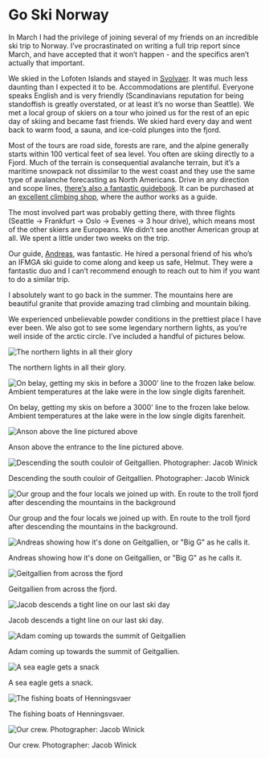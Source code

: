 # Go Ski Norway

In March I had the privilege of joining several of my friends on an incredible ski trip to Norway. I’ve procrastinated on writing a full trip report since March, and have accepted that it won’t happen - and the specifics aren’t actually that important.

We skied in the Lofoten Islands and stayed in [Svolvaer](https://goo.gl/maps/w6z62DN8r4jppz8m7). It was much less daunting than I expected it to be. Accommodations are plentiful. Everyone speaks English and is very friendly (Scandinavians reputation for being standoffish is greatly overstated, or at least it’s no worse than Seattle).  We met a local group of skiers on a tour who joined us for the rest of an epic day of skiing and became fast friends. We skied hard every day and went back to warm food, a sauna, and ice-cold plunges into the fjord.

Most of the tours are road side, forests are rare, and the alpine generally starts within 100 vertical feet of sea level. You often are skiing directly to a Fjord. Much of the terrain is consequential avalanche terrain, but it’s a maritime snowpack not dissimilar to the west coast and they use the same type of avalanche forecasting as North Americans. Drive in any direction and scope lines, [there’s also a fantastic guidebook](https://backcountrybooks.co/en-us/products/lofoten-skiing-in-the-magic-islands). It can be purchased at an [excellent climbing shop](https://goo.gl/maps/5zFZYEPJgZCJuvQA6), where the author works as a guide. 

The most involved part was probably getting there, with three flights (Seattle -> Frankfurt -> Oslo -> Evenes -> 3 hour drive), which means most of the other skiers are Europeans. We didn’t see another American group at all. We spent a little under two weeks on the trip.

Our guide, [Andreas](https://www.instagram.com/andreas_tonelli/), was fantastic. He hired a personal friend of his who’s an IFMGA ski guide to come along and keep us safe, Helmut. They were a fantastic duo and I can’t recommend enough to reach out to him if you want to do a similar trip.

I absolutely want to go back in the summer. The mountains here are beautiful granite that provide amazing trad climbing and mountain biking.

We experienced unbelievable powder conditions in the prettiest place I have ever been. We also got to see some legendary northern lights, as you’re well inside of the arctic circle. I’ve included a handful of pictures below.

![The northern lights in all their glory](/images/blog/norway/lights.jpg)

The northern lights in all their glory.

![On belay, getting my skis in before a 3000' line to the frozen lake below. Ambient temperatures at the lake were in the low single digits farenheit.](/images/blog/norway/onbelay.jpg)

On belay, getting my skis on before a 3000' line to the frozen lake below. Ambient temperatures at the lake were in the low single digits farenheit.

![Anson above the line pictured above](/images/blog/norway/anson.jpg)

Anson above the entrance to the line pictured above.

![Descending the south couloir of Geitgallien. Photographer: Jacob Winick](/images/blog/norway/descent.jpg)

Descending the south couloir of Geitgallien. Photographer: Jacob Winick

![Our group and the four locals we joined up with. En route to the troll fjord after descending the mountains in the background](/images/blog/norway/big-squad.jpg)

Our group and the four locals we joined up with. En route to the troll fjord after descending the mountains in the background.

![Andreas showing how it's done on Geitgallien, or "Big G" as he calls it.](/images/blog/norway/andreas.jpg)

Andreas showing how it's done on Geitgallien, or "Big G" as he calls it.

![Geitgallien from across the fjord](/images/blog/norway/geitgallien.jpg)

Geitgallien from across the fjord.

![Jacob descends a tight line on our last ski day](/images/blog/norway/jacob-chute.jpg)

Jacob descends a tight line on our last ski day.

![Adam coming up towards the summit of Geitgallien](/images/blog/norway/climbing-geitgallien.jpg)

Adam coming up towards the summit of Geitgallien.

![A sea eagle gets a snack](/images/blog/norway/eagle.jpg)

A sea eagle gets a snack.

![The fishing boats of Henningsvaer](/images/blog/norway/henningsvaer.jpg)

The fishing boats of Henningsvaer.

![Our crew. Photographer: Jacob Winick](/images/blog/norway/squad.jpg)

Our crew. Photographer: Jacob Winick
